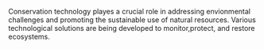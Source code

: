 Conservation technology playes a crucial role in addressing envionmental challenges and promoting the sustainable use of natural resources.
Various technological solutions are being developed to monitor,protect, and restore ecosystems.
